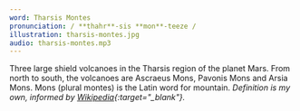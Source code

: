 ```yaml
---
word: Tharsis Montes
pronunciation: / **thahr**-sis **mon**-teeze /
illustration: tharsis-montes.jpg
audio: tharsis-montes.mp3
---
```


Three large shield volcanoes in the Tharsis region of the planet Mars. From north to south, the volcanoes are Ascraeus Mons, Pavonis Mons and Arsia Mons. Mons (plural montes) is the Latin word for mountain. *Definition is my own, informed by [Wikipedia](https://en.wikipedia.org/wiki/Tharsis_Montes){:target="_blank"}.*
